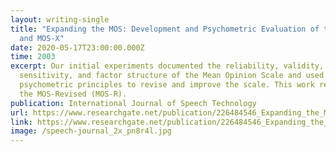 ```yaml
---
layout: writing-single
title: "Expanding the MOS: Development and Psychometric Evaluation of the MOS-R
  and MOS-X"
date: 2020-05-17T23:00:00.000Z
time: 2003
excerpt: Our initial experiments documented the reliability, validity,
  sensitivity, and factor structure of the Mean Opinion Scale and used
  psychometric principles to revise and improve the scale. This work resulted in
  the MOS-Revised (MOS-R).
publication: International Journal of Speech Technology
url: https://www.researchgate.net/publication/226484546_Expanding_the_MOS_Development_and_psychometric_evaluation_of_the_MOS-R_and_MOS-X
link: https://www.researchgate.net/publication/226484546_Expanding_the_MOS_Development_and_psychometric_evaluation_of_the_MOS-R_and_MOS-X
image: /speech-journal_2x_pn8r4l.jpg
---
```

